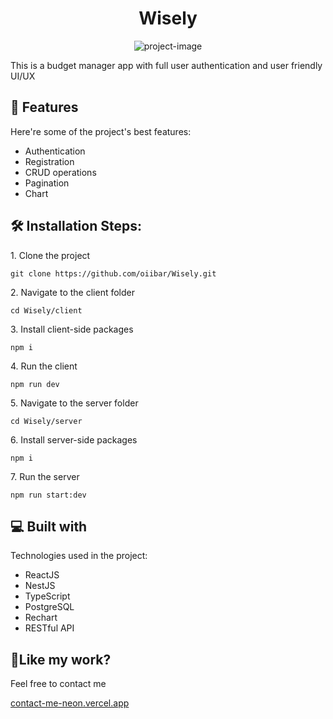<h1 align="center" id="title">Wisely</h1>

<p align="center"><img src="https://socialify.git.ci/oiibar/Wisely/image?language=1&amp;name=1&amp;owner=1&amp;pattern=Solid&amp;theme=Light" alt="project-image"></p>

<p id="description">This is a budget manager app with full user authentication and user friendly UI/UX</p>

  
  
<h2>🧐 Features</h2>

Here're some of the project's best features:

*   Authentication
*   Registration
*   CRUD operations
*   Pagination
*   Chart

<h2>🛠️ Installation Steps:</h2>

<p>1. Clone the project</p>

```
git clone https://github.com/oiibar/Wisely.git
```

<p>2. Navigate to the client folder</p>

```
cd Wisely/client
```

<p>3. Install client-side packages</p>

```
npm i
```

<p>4. Run the client</p>

```
npm run dev
```

<p>5. Navigate to the server folder</p>

```
cd Wisely/server
```

<p>6. Install server-side packages</p>

```
npm i
```

<p>7. Run the server</p>

```
npm run start:dev
```

  
<h2>💻 Built with</h2>

Technologies used in the project:

*   ReactJS
*   NestJS
*   TypeScript
*   PostgreSQL
*   Rechart
*   RESTful API


<h2>💖Like my work?</h2>

Feel free to contact me<p><a href="contact-me-neon.vercel.app">contact-me-neon.vercel.app</a></p>
